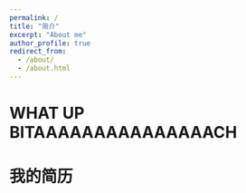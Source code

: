 ```yaml
---
permalink: /
title: "简介"
excerpt: "About me"
author_profile: true
redirect_from: 
  - /about/
  - /about.html
---
```


WHAT UP BITAAAAAAAAAAAAAAACH
======

我的简历
======

<img src="https://zhaosec.github.io/zhaosec/files/Haoquanzhao png.png" class="img-responsive" alt="">





